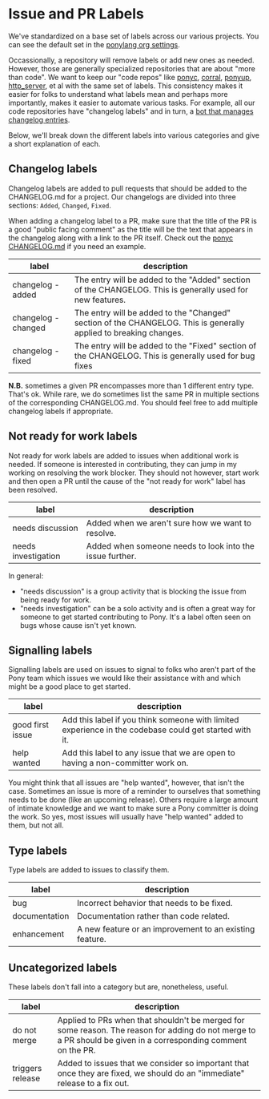 # Issue and PR Labels

We've standardized on a base set of labels across our various projects. You can see the default set in the [ponylang org settings](https://github.com/organizations/ponylang/settings/repository-defaults).

Occassionally, a repository will remove labels or add new ones as needed. However, those are generally specialized repositories that are about "more than code". We want to keep our "code repos" like [ponyc](https://github.com/ponylang/ponyc), [corral](https://github.com/ponylang/corral), [ponyup](https://github.com/ponylang/ponyup), [http_server](https://github.com/ponylang/http_server), et al with the same set of labels. This consistency makes it easier for folks to understand what labels mean and perhaps more importantly, makes it easier to automate various tasks. For example, all our code repositories have "changelog labels" and in turn, a [bot that manages changelog entries](https://github.com/ponylang/changelog-bot-action).

Below, we'll break down the different labels into various categories and give a short explanation of each.

## Changelog labels

Changelog labels are added to pull requests that should be added to the CHANGELOG.md for a project. Our changelogs are divided into three sections: `Added`, `Changed`, `Fixed`.

When adding a changelog label to a PR, make sure that the title of the PR is a good "public facing comment" as the title will be the text that appears in the changelog along with a link to the PR itself. Check out the [ponyc CHANGELOG.md](https://github.com/ponylang/ponyc/blob/master/CHANGELOG.md) if you need an example.

| label | description |
| --- | --- |
| changelog - added | The entry will be added to the "Added" section of the CHANGELOG. This is generally used for new features. |
| changelog - changed | The entry will be added to the "Changed" section of the CHANGELOG. This is generally applied to breaking changes. |
| changelog - fixed | The entry will be added to the "Fixed" section of the CHANGELOG. This is generally used for bug fixes |

**N.B.** sometimes a given PR encompasses more than 1 different entry type. That's ok. While rare, we do sometimes list the same PR in multiple sections of the corresponding CHANGELOG.md. You should feel free to add multiple changelog labels if appropriate.

## Not ready for work labels

Not ready for work labels are added to issues when additional work is needed. If someone is interested in contributing, they can jump in my working on resolving the work blocker. They should not however, start work and then open a PR until the cause of the "not ready for work" label has been resolved.

| label | description |
| --- | --- |
| needs discussion | Added when we aren't sure how we want to resolve. |
| needs investigation | Added when someone needs to look into the issue further.|

In general:

* "needs discussion" is a group activity that is blocking the issue from being ready for work.
* "needs investigation" can be a solo activity and is often a great way for someone to get started contributing to Pony. It's a label often seen on bugs whose cause isn't yet known.

## Signalling labels

Signalling labels are used on issues to signal to folks who aren't part of the Pony team which issues we would like their assistance with and which might be a good place to get started.

| label | description |
| --- | --- |
| good first issue | Add this label if you think someone with limited experience in the codebase could get started with it. |
| help wanted | Add this label to any issue that we are open to having a non-committer work on. |

You might think that all issues are "help wanted", however, that isn't the case. Sometimes an issue is more of a reminder to ourselves that something needs to be done (like an upcoming release). Others require a large amount of intimate knowledge and we want to make sure a Pony committer is doing the work.
So yes, most issues will usually have "help wanted" added to them, but not all.

## Type labels

Type labels are added to issues to classify them.

| label | description |
| --- | --- |
| bug | Incorrect behavior that needs to be fixed. |
| documentation | Documentation rather than code related. |
| enhancement | A new feature or an improvement to an existing feature. |

## Uncategorized labels

These labels don't fall into a category but are, nonetheless, useful.

| label | description |
| --- | --- |
| do not merge | Applied to PRs when that shouldn't be merged for some reason. The reason for adding do not merge to a PR should be given in a corresponding comment on the PR. |
| triggers release | Added to issues that we consider so important that once they are fixed, we should do an "immediate" release to a fix out. |

